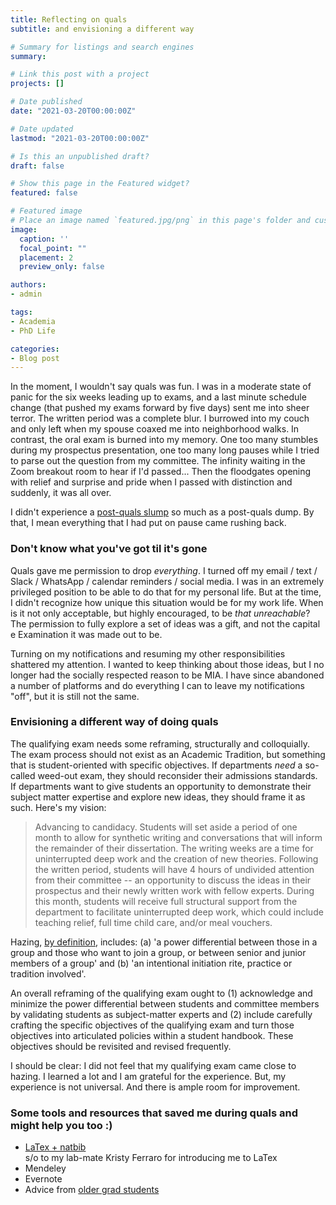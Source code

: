 ```yaml
---
title: Reflecting on quals
subtitle: and envisioning a different way

# Summary for listings and search engines
summary:

# Link this post with a project
projects: []

# Date published
date: "2021-03-20T00:00:00Z"

# Date updated
lastmod: "2021-03-20T00:00:00Z"

# Is this an unpublished draft?
draft: false

# Show this page in the Featured widget?
featured: false

# Featured image
# Place an image named `featured.jpg/png` in this page's folder and customize its options here.
image:
  caption: ''
  focal_point: ""
  placement: 2
  preview_only: false

authors:
- admin

tags:
- Academia
- PhD Life

categories:
- Blog post
---
```

In the moment, I wouldn't say quals was fun. I was in a moderate state of panic for the six weeks leading up to exams, and a last minute schedule change (that pushed my exams forward by five days) sent me into sheer terror. The written period was a complete blur. I burrowed into my couch and only left when my spouse coaxed me into neighborhood walks. In contrast, the oral exam is burned into my memory. One too many stumbles during my prospectus presentation, one too many long pauses while I tried to parse out the question from my committee. The infinity waiting in the Zoom breakout room to hear if I'd passed... Then the floodgates opening with relief and surprise and pride when I passed with distinction and suddenly, it was all over.  

I didn't experience a [post-quals slump](http://phdcomics.com/comics/archive_print.php?comicid=147) so much as a post-quals dump. By that, I mean everything that I had put on pause came rushing back.

### Don't know what you've got til it's gone

Quals gave me permission to drop *everything*. I turned off my email / text / Slack / WhatsApp / calendar reminders / social media. I was in an extremely privileged position to be able to do that for my personal life. But at the time, I didn't recognize how unique this situation would be for my work life. When is it not only acceptable, but highly encouraged, to be *that unreachable*? The permission to fully explore a set of ideas was a gift, and not the capital e Examination it was made out to be.  

Turning on my notifications and resuming my other responsibilities shattered my attention. I wanted to keep thinking about those ideas, but I no longer had the socially respected reason to be MIA. I have since abandoned a number of platforms and do everything I can to leave my notifications "off", but it is still not the same.

### Envisioning a different way of doing quals  

The qualifying exam needs some reframing, structurally and colloquially. The exam process should not exist as an Academic Tradition, but something that is student-oriented with specific objectives. If departments *need* a so-called weed-out exam, they should reconsider their admissions standards. If departments want to give students an opportunity to demonstrate their subject matter expertise and explore new ideas, they should frame it as such. Here's my vision: 
>  Advancing to candidacy.  Students will set aside a period of one month to allow for synthetic writing and conversations that will inform the remainder of their dissertation. The writing weeks are a time for uninterrupted deep work and the creation of new theories. Following the written period, students will have 4 hours of undivided attention from their committee -- an opportunity to discuss the ideas in their prospectus and their newly written work with fellow experts. During this month, students will receive full structural support from the department to facilitate uninterrupted deep work, which could include  teaching relief, full time child care, and/or meal vouchers.

Hazing, [by definition](https://hazingprevention.org/home/hazing/facts-what-hazing-looks-like/), includes: (a) 'a power differential between those in a group and those who want to join a group, or between senior and junior members of a group' and (b) 'an intentional initiation rite, practice or tradition involved'.

An overall reframing of the qualifying exam ought to (1) acknowledge and minimize the power differential between students and committee members by validating students as subject-matter experts and (2) include carefully crafting the specific objectives of the qualifying exam and turn those objectives into articulated policies within a student handbook. These objectives should be revisited and revised frequently.  

I should be clear: I did not feel that my qualifying exam came close to hazing. I learned a lot and I am grateful for the experience. But, my experience is not universal. And there is ample room for improvement.

### Some tools and resources that saved me during quals and might help you too :)

- [LaTex + natbib](https://www.overleaf.com/learn/latex/bibliography_management_with_natbib)  
s/o to my lab-mate Kristy Ferraro for introducing me to LaTex
- Mendeley
- Evernote
- Advice from [older grad students](http://www.azandisresearch.com/2018/05/25/quals/)

